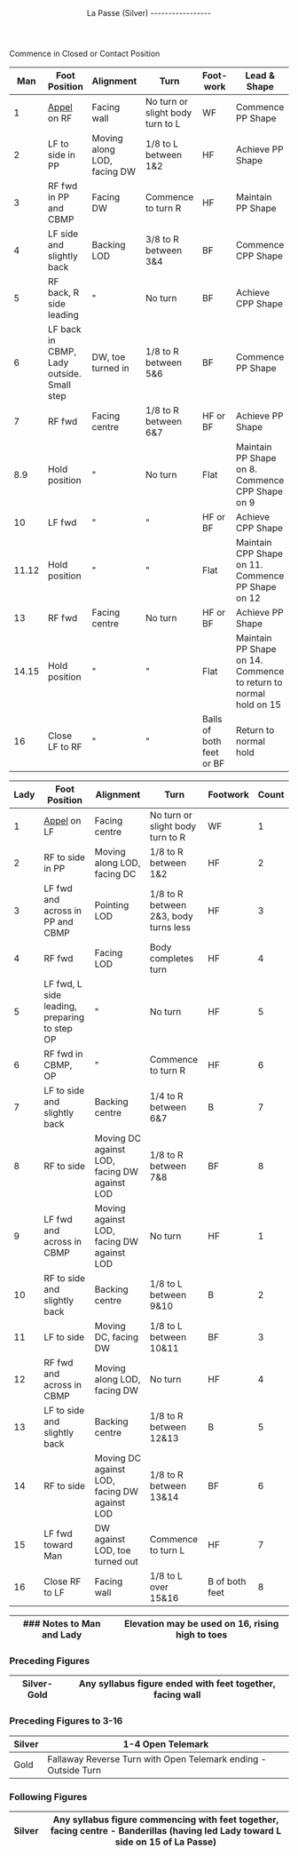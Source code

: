 <header>La Passe (Silver)
-----------------

 </header>Commence in Closed or Contact Position

 | **Man** | **Foot Position** | **Alignment** | **Turn** | **Foot-    work** | **Lead &amp; Shape** | **Count** |
|---|---|---|---|---|---|---|
| 1 | [Appel](../technique/p_appel.md) on RF | Facing wall | No turn or slight body turn to L | WF | Commence PP Shape | 1 |
| 2 | LF to side in PP | Moving along LOD, facing DW | 1/8 to L between 1&amp;2 | HF | Achieve PP Shape | 2 |
| 3 | RF fwd in PP and CBMP | Facing DW | Commence to turn R | HF | Maintain PP Shape | 3 |
| 4 | LF side and slightly back | Backing LOD | 3/8 to R between 3&amp;4 | BF | Commence CPP Shape | 4 |
| 5 | RF back, R side leading | " | No turn | BF | Achieve CPP Shape | 5 |
| 6 | LF back in CBMP, Lady outside. Small step | DW, toe turned in | 1/8 to R between 5&amp;6 | BF | Commence PP Shape | 6 |
| 7 | RF fwd | Facing centre | 1/8 to R between 6&amp;7 | HF or BF | Achieve PP Shape | 7 |
| 8.9 | Hold position | " | No turn | Flat | Maintain PP Shape on 8. Commence CPP Shape on 9 | 8.1 |
| 10 | LF fwd | " | " | HF or BF | Achieve CPP Shape | 2 |
| 11.12 | Hold position | " | " | Flat | Maintain CPP Shape on 11. Commence PP Shape on 12 | 3.4 |
| 13 | RF fwd | Facing centre | No turn | HF or BF | Achieve PP Shape | 5 |
| 14.15 | Hold position | " | " | Flat | Maintain PP Shape on 14. Commence to return to normal hold on 15 | 6.7 |
| 16 | Close LF to RF | " | " | Balls of both feet or BF | Return to normal hold | 8 |

 | **Lady** | **Foot Position** | **Alignment** | **Turn** | **Footwork** | **Count** |
|---|---|---|---|---|---|
| 1 | [Appel](../technique/p_appel.md) on LF | Facing centre | No turn or slight body turn to R | WF | 1 |
| 2 | RF to side in PP | Moving along LOD, facing DC | 1/8 to R between 1&amp;2 | HF | 2 |
| 3 | LF fwd and across in PP and CBMP | Pointing LOD | 1/8 to R between 2&amp;3, body turns less | HF | 3 |
| 4 | RF fwd | Facing LOD | Body completes turn | HF | 4 |
| 5 | LF fwd, L side leading, preparing to step OP | " | No turn | HF | 5 |
| 6 | RF fwd in CBMP, OP | " | Commence to turn R | HF | 6 |
| 7 | LF to side and slightly back | Backing centre | 1/4 to R between 6&amp;7 | B | 7 |
| 8 | RF to side | Moving DC against LOD, facing DW against LOD | 1/8 to R between 7&amp;8 | BF | 8 |
| 9 | LF fwd and across in CBMP | Moving against LOD, facing DW against LOD | No turn | HF | 1 |
| 10 | RF to side and slightly back | Backing centre | 1/8 to L between 9&amp;10 | B | 2 |
| 11 | LF to side | Moving DC, facing DW | 1/8 to L between 10&amp;11 | BF | 3 |
| 12 | RF fwd and across in CBMP | Moving along LOD, facing DW | No turn | HF | 4 |
| 13 | LF to side and slightly back | Backing centre | 1/8 to R between 12&amp;13 | B | 5 |
| 14 | RF to side | Moving DC against LOD, facing DW against LOD | 1/8 to R between 13&amp;14 | BF | 6 |
| 15 | LF fwd toward Man | DW against LOD, toe turned out | Commence to turn L | HF | 7 |
| 16 | Close RF to LF | Facing wall | 1/8 to L over 15&amp;16 | B of both feet | 8 |

 | ### Notes to Man and Lady | Elevation may be used on 16, rising high to toes |
|---|---|

### Preceding Figures

 | Silver-Gold | Any syllabus figure ended with feet together, facing wall |
|---|---|

### Preceding Figures to 3-16

 | Silver | 1-4 Open Telemark |
|---|---|
| Gold | Fallaway Reverse Turn with Open Telemark ending - Outside Turn |

### Following Figures

 | Silver | Any syllabus figure commencing with feet together, facing centre - Banderillas (having led Lady toward L side on 15 of La Passe) |
|---|---|